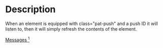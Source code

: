 # Description

When an element is equipped with class="pat-push" and a push ID it will listen to, then it will simply refresh the contents of the element.

<a href="/apps/messages/"
   class="pat-push icon-chat"
   data-pat-push="push-id: message_counter; url: /message-counter">
   Messages <sup class="counter digit-1">1</sup>
</a>


